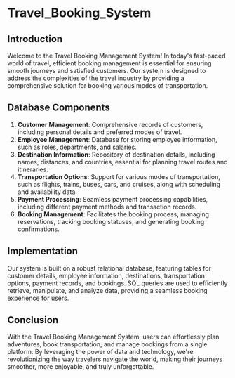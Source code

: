 # Travel_Booking_System

## Introduction

Welcome to the Travel Booking Management System! In today's fast-paced world of travel, efficient booking management is essential for ensuring smooth journeys and satisfied customers. Our system is designed to address the complexities of the travel industry by providing a comprehensive solution for booking various modes of transportation.

## Database Components

1. **Customer Management**: Comprehensive records of customers, including personal details and preferred modes of travel.
2. **Employee Management**: Database for storing employee information, such as roles, departments, and salaries.
3. **Destination Information**: Repository of destination details, including names, distances, and countries, essential for planning travel routes and itineraries.
4. **Transportation Options**: Support for various modes of transportation, such as flights, trains, buses, cars, and cruises, along with scheduling and availability data.
5. **Payment Processing**: Seamless payment processing capabilities, including different payment methods and transaction records.
6. **Booking Management**: Facilitates the booking process, managing reservations, tracking booking statuses, and generating booking confirmations.

## Implementation

Our system is built on a robust relational database, featuring tables for customer details, employee information, destinations, transportation options, payment records, and bookings. SQL queries are used to efficiently retrieve, manipulate, and analyze data, providing a seamless booking experience for users.

## Conclusion

With the Travel Booking Management System, users can effortlessly plan adventures, book transportation, and manage bookings from a single platform. By leveraging the power of data and technology, we're revolutionizing the way travelers navigate the world, making their journeys smoother, more enjoyable, and truly unforgettable.
